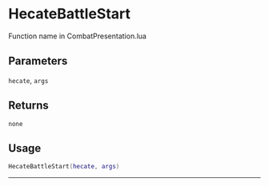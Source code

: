 # HecateBattleStart
Function name in CombatPresentation.lua
## Parameters
`hecate`, `args`
## Returns
`none`
## Usage
```lua
HecateBattleStart(hecate, args)
```
---
